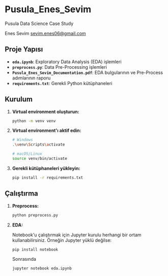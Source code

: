 # Pusula_Enes_Sevim
Pusula Data Science Case Study

Enes Sevim
sevim.enes06@gmail.com

## Proje Yapısı

- **`eda.ipynb`**: Exploratory Data Analysis (EDA) işlemleri
- **`preprocess.py`**: Data Pre-Processing işlemleri
- **`Pusula_Enes_Sevim_Documentation.pdf`**: EDA bulgularının ve Pre-Process adımlarının raporu
- **`requirements.txt`**: Gerekli Python kütüphaneleri

## Kurulum

1. **Virtual environment oluşturun:**
   ```bash
   python -m venv venv
   ```

2. **Virtual environment'ı aktif edin:**
   ```bash
   # Windows
   .\venv\Scripts\activate
   
   # macOS/Linux
   source venv/bin/activate
   ```

3. **Gerekli kütüphaneleri yükleyin:**
   ```bash
   pip install -r requirements.txt
   ```

## Çalıştırma

1. **Preprocess:**
   ```bash
   python preprocess.py
   ```

2. **EDA:**
    
    Notebook'u çalıştırmak için Jupyter kurulu herhangi bir ortam kullanabilirsiniz.
    Örneğin Jupyter yüklü değilse:
    ```bash
    pip install notebook
    ```
    Sonrasında
    ```bash
    jupyter notebook eda.ipynb
    ```

